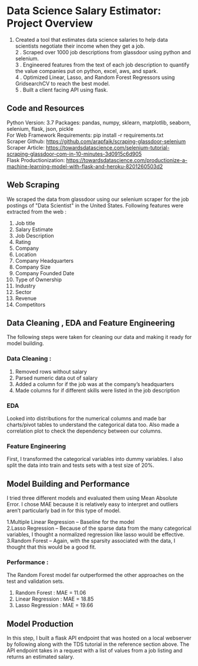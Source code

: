 
# Data Science Salary Estimator: Project Overview
   1. Created a tool that estimates data science salaries  to help data scientists negotiate their income when they get a job.<br>
2 . Scraped over 1000 job descriptions from glassdoor using python and selenium. <br>
3 . Engineered features from the text of each job description to quantify the value companies put on python, excel, aws, and spark.<br>
4 . Optimized Linear, Lasso, and Random Forest Regressors using GridsearchCV to reach the best model.<br>
5 . Built a client facing API using flask.<br>

## Code and Resources
Python Version: 3.7
Packages: pandas, numpy, sklearn, matplotlib, seaborn, selenium, flask, json, pickle <br>
For Web Framework Requirements: pip install -r requirements.txt <br>
Scraper Github: https://github.com/arapfaik/scraping-glassdoor-selenium <br>
Scraper Article: https://towardsdatascience.com/selenium-tutorial-scraping-glassdoor-com-in-10-minutes-3d0915c6d905 <br>
Flask Productionization: https://towardsdatascience.com/productionize-a-machine-learning-model-with-flask-and-heroku-8201260503d2 <br>

## Web Scraping

We scraped the data from glassdoor using our selenium scraper for the job postings of "Data Scientist" in the United States.
Following features were extracted from the web : 
1. Job title <br>
2. Salary Estimate <br>
3. Job Description <br>
4. Rating <br>
5. Company <br>
6. Location <br>
7. Company Headquarters <br>
8. Company Size <br>
9. Company Founded Date <br>
10. Type of Ownership <br>
11. Industry <br>
12. Sector <br>
13. Revenue <br>
14. Competitors <br>

## Data Cleaning , EDA and Feature Engineering
The following steps were taken for cleaning our data and making it ready for model building.
### Data Cleaning : 
1. Removed rows without salary
2. Parsed numeric data out of salary
3. Added a column for if the job was at the company’s headquarters
4. Made columns for if different skills were listed in the job description

### EDA 
Looked into distributions for the numerical columns and made bar charts/pivot tables to understand the categorical data too. Also made a correlation plot to check the dependency between our columns.



### Feature Engineering
First, I transformed the categorical variables into dummy variables. I also split the data into train and tests sets with a test size of 20%.

## Model Building and Performance
I tried three different models and evaluated them using Mean Absolute Error. I chose MAE because it is relatively easy to interpret and outliers aren’t particularly bad in for this type of model.

1.Multiple Linear Regression – Baseline for the model<br>
2.Lasso Regression – Because of the sparse data from the many categorical variables, I thought a normalized regression like lasso would be effective.<br>
3.Random Forest – Again, with the sparsity associated with the data, I thought that this would be a good fit.<br>

### Performance :
The Random Forest model far outperformed the other approaches on the test and validation sets.
1. Random Forest : MAE = 11.06
2. Linear Regression : MAE = 18.85
3. Lasso Regression : MAE = 19.66

## Model Production
In this step, I built a flask API endpoint that was hosted on a local webserver by following along with the TDS tutorial in the reference section above. The API endpoint takes in a request with a list of values from a job listing and returns an estimated salary.

